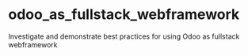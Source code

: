 # odoo_as_fullstack_webframework
Investigate and demonstrate best practices for using Odoo as fullstack webframework 
